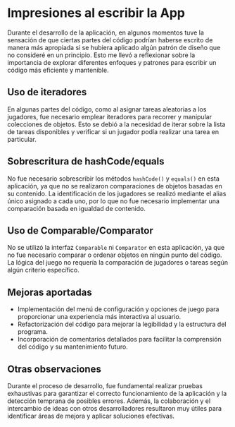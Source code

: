# Impresiones al escribir la App

Durante el desarrollo de la aplicación, en algunos momentos tuve la sensación de que ciertas partes del código podrían haberse escrito de manera más apropiada si se hubiera aplicado algún patrón de diseño que no consideré en un principio. Esto me llevó a reflexionar sobre la importancia de explorar diferentes enfoques y patrones para escribir un código más eficiente y mantenible.

## Uso de iteradores

En algunas partes del código, como al asignar tareas aleatorias a los jugadores, fue necesario emplear iteradores para recorrer y manipular colecciones de objetos. Esto se debió a la necesidad de iterar sobre la lista de tareas disponibles y verificar si un jugador podía realizar una tarea en particular.

## Sobrescritura de hashCode/equals

No fue necesario sobrescribir los métodos `hashCode()` y `equals()` en esta aplicación, ya que no se realizaron comparaciones de objetos basadas en su contenido. La identificación de los jugadores se realizó mediante el alias único asignado a cada uno, por lo que no fue necesario implementar una comparación basada en igualdad de contenido.

## Uso de Comparable/Comparator

No se utilizó la interfaz `Comparable` ni `Comparator` en esta aplicación, ya que no fue necesario comparar o ordenar objetos en ningún punto del código. La lógica del juego no requería la comparación de jugadores o tareas según algún criterio específico.

## Mejoras aportadas

- Implementación del menú de configuración y opciones de juego para proporcionar una experiencia más interactiva al usuario.
- Refactorización del código para mejorar la legibilidad y la estructura del programa.
- Incorporación de comentarios detallados para facilitar la comprensión del código y su mantenimiento futuro.

## Otras observaciones

Durante el proceso de desarrollo, fue fundamental realizar pruebas exhaustivas para garantizar el correcto funcionamiento de la aplicación y la detección temprana de posibles errores. Además, la colaboración y el intercambio de ideas con otros desarrolladores resultaron muy útiles para identificar áreas de mejora y aplicar soluciones efectivas.
